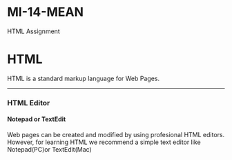 # MI-14-MEAN
<!Doctype html>
<html>
    <head>HTML Assignment</head>
    <title>
        HTML Assignment
    </title>
    <body>
        <h1>HTML</h1>
        <p1>HTML is a standard markup language for Web Pages.</p1>
            <hr>
            <h3>HTML Editor
            </h3>
            <h4>Notepad or TextEdit </h4>
            <p2>
             Web pages can be created and modified by using profesional HTML editors.
             <br>
             However, for learning HTML we recommend a simple text editor like Notepad(PC)or TextEdit(Mac)
            </p2>
        </p>
    </body>
</html> 
